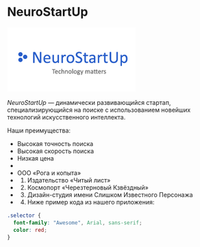# NeuroStartUp

![](./logo.png)

*NeuroStartUp* — динамически развивающийся стартап, специализирующийся на поиске с использованием 
 новейших технологий искусственного интеллекта.

Наши преимущества:
* Высокая точность поиска
* Высокая скорость поиска
* Низкая цена
* 
* ООО «Рога и копыта»
* 1. Издательство «Читый лист»
* 2. Космопорт «Черезтерновый Кзвёздный»
* 3. Дизайн-студия имени Слишком Известного Персонажа
* 4. Ниже пример кода из нашего приложения:

```css
.selector {
  font-family: "Awesome", Arial, sans-serif;
  color: red;
}
```